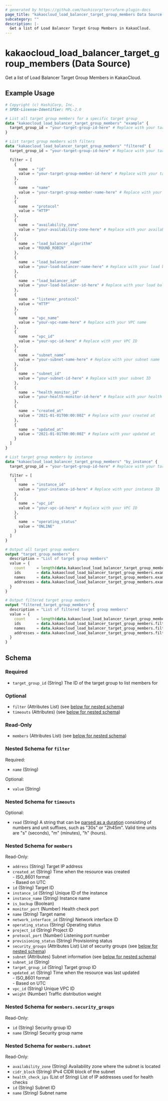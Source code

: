 ```yaml
---
# generated by https://github.com/hashicorp/terraform-plugin-docs
page_title: "kakaocloud_load_balancer_target_group_members Data Source - kakaocloud"
subcategory: ""
description: |-
  Get a list of Load Balancer Target Group Members in KakaoCloud.
---
```


# kakaocloud_load_balancer_target_group_members (Data Source)

Get a list of Load Balancer Target Group Members in KakaoCloud.

## Example Usage

```terraform
# Copyright (c) HashiCorp, Inc.
# SPDX-License-Identifier: MPL-2.0

# List all target group members for a specific target group
data "kakaocloud_load_balancer_target_group_members" "example" {
  target_group_id = "your-target-group-id-here" # Replace with your target group ID
}

# List target group members with filters
data "kakaocloud_load_balancer_target_group_members" "filtered" {
  target_group_id = "your-target-group-id-here" # Replace with your target group ID

  filter = [
    {
      name  = "id"
      value = "your-target-group-member-id-here" # Replace with your target group member ID
    },
    {
      name  = "name"
      value = "your-target-group-member-name-here" # Replace with your target group member name
    },
    {
      name  = "protocol"
      value = "HTTP"
    },
    {
      name  = "availability_zone"
      value = "your-availability-zone-here" # Replace with your availability zone
    },
    {
      name  = "load_balancer_algorithm"
      value = "ROUND_ROBIN"
    },
    {
      name  = "load_balancer_name"
      value = "your-load-balancer-name-here" # Replace with your load balancer name
    },
    {
      name  = "load_balancer_id"
      value = "your-load-balancer-id-here" # Replace with your load balancer ID
    },
    {
      name  = "listener_protocol"
      value = "HTTP"
    },
    {
      name  = "vpc_name"
      value = "your-vpc-name-here" # Replace with your VPC name
    },
    {
      name  = "vpc_id"
      value = "your-vpc-id-here" # Replace with your VPC ID
    },
    {
      name  = "subnet_name"
      value = "your-subnet-name-here" # Replace with your subnet name
    },
    {
      name  = "subnet_id"
      value = "your-subnet-id-here" # Replace with your subnet ID
    },
    {
      name  = "health_monitor_id"
      value = "your-health-monitor-id-here" # Replace with your health monitor ID
    },
    {
      name  = "created_at"
      value = "2021-01-01T00:00:00Z" # Replace with your created at
    },
    {
      name  = "updated_at"
      value = "2021-01-01T00:00:00Z" # Replace with your updated at
    }
  ]
}

# List target group members by instance
data "kakaocloud_load_balancer_target_group_members" "by_instance" {
  target_group_id = "your-target-group-id-here" # Replace with your target group ID

  filter = [
    {
      name  = "instance_id"
      value = "your-instance-id-here" # Replace with your instance ID
    },
    {
      name  = "vpc_id"
      value = "your-vpc-id-here" # Replace with your VPC ID
    },
    {
      name  = "operating_status"
      value = "ONLINE"
    }
  ]
}

# Output all target group members
output "target_group_members" {
  description = "List of target group members"
  value = {
    count     = length(data.kakaocloud_load_balancer_target_group_members.example.members)
    ids       = data.kakaocloud_load_balancer_target_group_members.example.members[*].id
    names     = data.kakaocloud_load_balancer_target_group_members.example.members[*].name
    addresses = data.kakaocloud_load_balancer_target_group_members.example.members[*].address
  }
}

# Output filtered target group members
output "filtered_target_group_members" {
  description = "List of filtered target group members"
  value = {
    count     = length(data.kakaocloud_load_balancer_target_group_members.filtered.members)
    ids       = data.kakaocloud_load_balancer_target_group_members.filtered.members[*].id
    names     = data.kakaocloud_load_balancer_target_group_members.filtered.members[*].name
    addresses = data.kakaocloud_load_balancer_target_group_members.filtered.members[*].address
  }
}
```

<!-- schema generated by tfplugindocs -->
## Schema

### Required

- `target_group_id` (String) The ID of the target group to list members for

### Optional

- `filter` (Attributes List) (see [below for nested schema](#nestedatt--filter))
- `timeouts` (Attributes) (see [below for nested schema](#nestedatt--timeouts))

### Read-Only

- `members` (Attributes List) (see [below for nested schema](#nestedatt--members))

<a id="nestedatt--filter"></a>
### Nested Schema for `filter`

Required:

- `name` (String)

Optional:

- `value` (String)


<a id="nestedatt--timeouts"></a>
### Nested Schema for `timeouts`

Optional:

- `read` (String) A string that can be [parsed as a duration](https://pkg.go.dev/time#ParseDuration) consisting of numbers and unit suffixes, such as "30s" or "2h45m". Valid time units are "s" (seconds), "m" (minutes), "h" (hours).


<a id="nestedatt--members"></a>
### Nested Schema for `members`

Read-Only:

- `address` (String) Target IP address
- `created_at` (String) Time when the resource was created <br/> - ISO_8601 format  <br/> - Based on UTC
- `id` (String) Target ID
- `instance_id` (String) Unique ID of the instance
- `instance_name` (String) Instance name
- `is_backup` (Boolean)
- `monitor_port` (Number) Health check port
- `name` (String) Target name
- `network_interface_id` (String) Network interface ID
- `operating_status` (String) Operating status
- `project_id` (String) Project ID
- `protocol_port` (Number) Listening port number
- `provisioning_status` (String) Provisioning status
- `security_groups` (Attributes List) List of security groups (see [below for nested schema](#nestedatt--members--security_groups))
- `subnet` (Attributes) Subnet information (see [below for nested schema](#nestedatt--members--subnet))
- `subnet_id` (String)
- `target_group_id` (String) Target group ID
- `updated_at` (String) Time when the resource was last updated <br/> - ISO_8601 format  <br/> - Based on UTC
- `vpc_id` (String) Unique VPC ID
- `weight` (Number) Traffic distribution weight

<a id="nestedatt--members--security_groups"></a>
### Nested Schema for `members.security_groups`

Read-Only:

- `id` (String) Security group ID
- `name` (String) Security group name


<a id="nestedatt--members--subnet"></a>
### Nested Schema for `members.subnet`

Read-Only:

- `availability_zone` (String) Availability zone where the subnet is located
- `cidr_block` (String) IPv4 CIDR block of the subnet
- `health_check_ips` (List of String) List of IP addresses used for health checks
- `id` (String) Subnet ID
- `name` (String) Subnet name
